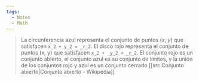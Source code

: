 ```yaml
---
tags:
  - Notes
  - Math
---
```

> La circunferencia azul representa el conjunto de puntos (_x_, _y_) que satisfacen `x_2 + y_2 = _r_2`. El disco rojo representa el conjunto de puntos (x, y) que satisfacen `x_2 + _y_2 < _r_2`. El conjunto rojo es un conjunto abierto, el conjunto azul es su conjunto de límites, y la unión de los conjuntos rojo y azul es un conjunto cerrado
> [[src.Conjunto abierto|Conjunto abierto - Wikipedia]]